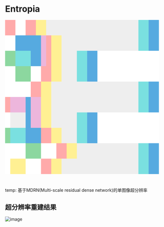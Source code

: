 # Entropia
![image](https://github.com/2ndDog/Entropia/blob/master/Entropia/Entropia.svg)
#
temp: 基于MDRN(Multi-scale residual dense network)的单图像超分辨率
## 超分辨率重建结果
![image](https://github.com/2ndDog/Entropia/blob/master/MRDN.png)
